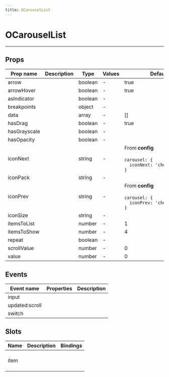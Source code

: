 ```yaml
---
title: OCarouselList
---
```


# OCarouselList

> <CarbonAds />

---

## Props

| Prop name    | Description | Type    | Values | Default                                                                                                                                           |
| ------------ | ----------- | ------- | ------ | ------------------------------------------------------------------------------------------------------------------------------------------------- |
| arrow        |             | boolean | -      | true                                                                                                                                              |
| arrowHover   |             | boolean | -      | true                                                                                                                                              |
| asIndicator  |             | boolean | -      |                                                                                                                                                   |
| breakpoints  |             | object  | -      |                                                                                                                                                   |
| data         |             | array   | -      | []                                                                                                                                                |
| hasDrag      |             | boolean | -      | true                                                                                                                                              |
| hasGrayscale |             | boolean | -      |                                                                                                                                                   |
| hasOpacity   |             | boolean | -      |                                                                                                                                                   |
| iconNext     |             | string  | -      | <div>From <b>config</b></div><br><code style='white-space: nowrap; padding: 0;'> carousel: {<br>&nbsp;&nbsp;iconNext: 'chevron-right'<br>}</code> |
| iconPack     |             | string  | -      |                                                                                                                                                   |
| iconPrev     |             | string  | -      | <div>From <b>config</b></div><br><code style='white-space: nowrap; padding: 0;'> carousel: {<br>&nbsp;&nbsp;iconPrev: 'chevron-left'<br>}</code>  |
| iconSize     |             | string  | -      |                                                                                                                                                   |
| itemsToList  |             | number  | -      | 1                                                                                                                                                 |
| itemsToShow  |             | number  | -      | 4                                                                                                                                                 |
| repeat       |             | boolean | -      |                                                                                                                                                   |
| scrollValue  |             | number  | -      | 0                                                                                                                                                 |
| value        |             | number  | -      | 0                                                                                                                                                 |

## Events

| Event name     | Properties | Description |
| -------------- | ---------- | ----------- |
| input          |            |
| updated:scroll |            |
| switch         |            |

## Slots

| Name | Description | Bindings     |
| ---- | ----------- | ------------ |
| item |             | <br><br><br> |
